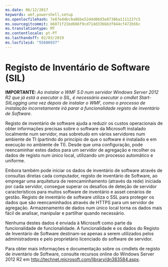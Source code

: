 ```yaml
---
ms.date: 06/12/2017
keywords: wmf,powershell,setup
ms.openlocfilehash: 7e87ed4bc9a86be52d4d06d3e87386a1111227c5
ms.sourcegitcommit: b6871f21bd666f9cd71dd336bb3f844cf472b56c
ms.translationtype: MT
ms.contentlocale: pt-PT
ms.lasthandoff: 02/03/2019
ms.locfileid: "55686937"
---
```

# <a name="software-inventory-logging-sil"></a>Registo de Inventário de Software (SIL)

**IMPORTANTE:** *Ao instalar o WMF 5.0 num servidor Windows Server 2012 R2 que já está a executar o SIL, é necessário executar o cmdlet Start-SilLogging uma vez depois de instalar o WMF, como o processo de instalação incorretamente irá parar a funcionalidade registo de inventário de Software.*

Registo de inventário de software ajuda a reduzir os custos operacionais de obter informações precisas sobre o software da Microsoft instalado localmente num servidor, mas sobretudo em vários servidores num ambiente de TI (partindo do princípio de que o software é instalado e em execução no ambiente de TI). Desde que uma configuração, pode reencaminhar estes dados para um servidor de agregação e recolher os dados de registo num único local, utilizando um processo automático e uniforme.

Embora também pode iniciar os dados de inventário de software através de consultas diretas cada computador, registo de inventário de Software, ao empregar uma arquitetura de reencaminhamento (através da rede) iniciada por cada servidor, consegue superar os desafios de deteção de servidor característicos para muitos software de inventário e asset cenários de gestão. Registo de inventário de software utiliza o SSL para proteger os dados que são reencaminhados através de HTTPS para um servidor de agregação. Armazenamento de dados num único local torna os dados mais fácil de analisar, manipular e partilhar quando necessário.

Nenhuma destes dados é enviada à Microsoft como parte da funcionalidade de funcionalidade. A funcionalidade e os dados do Registo de Inventário de Software destinam-se apenas a serem utilizados pelos administradores e pelo proprietário licenciado do software de servidor.

Para obter mais informações e documentação sobre os cmdlets de registo de inventário de Software, consulte recursos online do Windows Server 2012 R2 em <http://technet.microsoft.com/library/dn383584.aspx>.
